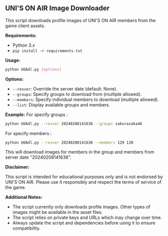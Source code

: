 ## UNI'S ON AIR Image Downloader

This script downloads profile images of UNI'S ON AIR members from the game client assets.

**Requirements:**

* Python 3.x
* `pip install -r requirements.txt`

**Usage:**

```bash
python UOAdl.py [options]
```

**Options:**

* `--resver`: Override the server date (default: None).
* `--groups`: Specify groups to download from (multiple allowed).
* `--members`: Specify individual members to download (multiple allowed).
* `--list`: Display available groups and members.

**Example:**
For specify groups :
```bash
python UOAdl.py --resver 20240208141636 --groups sakurazaka46
```
For specify members :
```bash
python UOAdl.py --resver 20240208141636 --members 129 130
```

This will download images for members in the group and members from server date "20240208141636".

**Disclaimer:**

This script is intended for educational purposes only and is not endorsed by UNI'S ON AIR. Please use it responsibly and respect the terms of service of the game.

**Additional Notes:**

* The script currently only downloads profile images. Other types of images might be available in the asset files.
* The script relies on private keys and URLs which may change over time.
* Always update the script and dependencies before using it to ensure compatibility.

